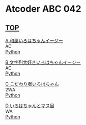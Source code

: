 # Atcoder ABC 042

## <a href="https://atcoder.jp/contests/abc042" target="_blank" rel="noopener noreferrer">TOP</a>  

<a href="https://atcoder.jp/contests/abc042/tasks/abc042_a" target="_blank" rel="noopener noreferrer">A 和風いろはちゃんイージー</a>  
AC  
<a href="https://atcoder.jp/contests/abc042/submissions/15391124" target="_blank" rel="noopener noreferrer">Python</a>  

<a href="https://atcoder.jp/contests/abc042/tasks/abc042_b" target="_blank" rel="noopener noreferrer">B 文字列大好きいろはちゃんイージー</a>  
AC  
<a href="https://atcoder.jp/contests/abc042/submissions/15391147" target="_blank" rel="noopener noreferrer">Python</a>  
  
<a href="https://atcoder.jp/contests/abc042/tasks/arc058_a" target="_blank" rel="noopener noreferrer">C こだわり者いろはちゃん</a>  
2WA  
<a href="https://atcoder.jp/contests/abc042/submissions/15391531" target="_blank" rel="noopener noreferrer">Python</a>  
  
<a href="https://atcoder.jp/contests/abc042/tasks/arc058_b" target="_blank" rel="noopener noreferrer">D いろはちゃんとマス目</a>  
WA  
<a href="https://atcoder.jp/contests/abc042/submissions/15399549" target="_blank" rel="noopener noreferrer">Python</a>  